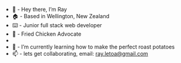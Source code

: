 - 👋 - Hey there, I’m Ray
- 🏠 - Based in Wellington, New Zealand
- ⌨️ - Junior full stack web developer
- 🍗 - Fried Chicken Advocate
- 
- 🌱 - I’m currently learning how to make the perfect roast potatoes
- 📫 - lets get collaborating, email: ray.letoa@gmail.com

<!---
rayway44/rayway44 is a ✨ special ✨ repository because its `README.md` (this file) appears on your GitHub profile.
You can click the Preview link to take a look at your changes.
--->
